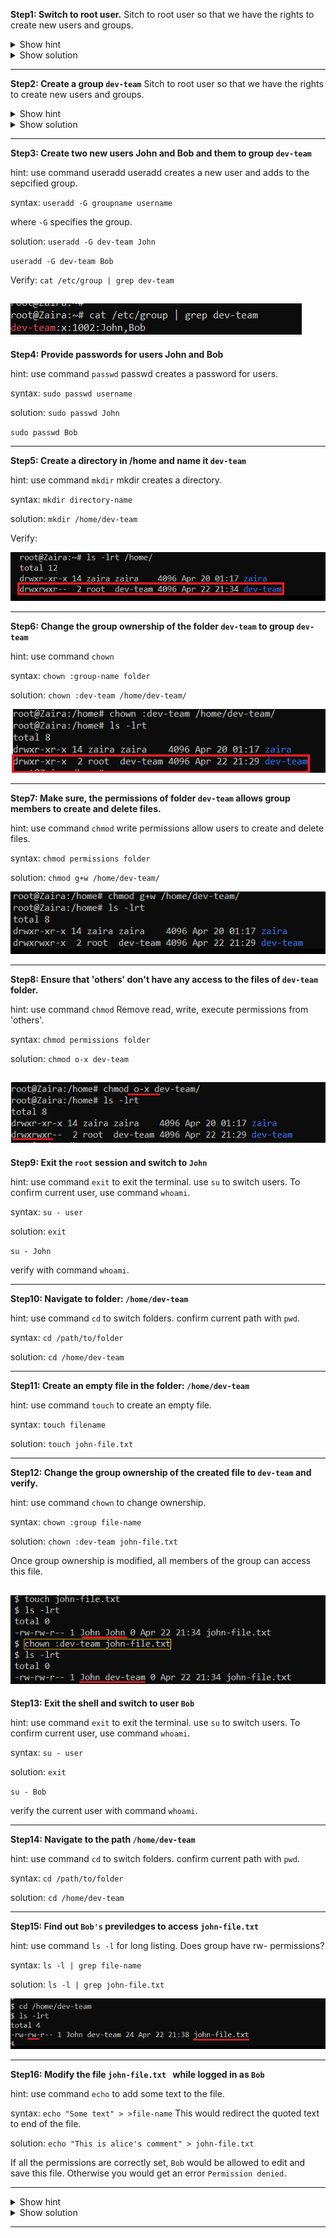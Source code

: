 **Step1: Switch to root user.**
Sitch to root user so that we have the rights to create new users and groups.

<details>
<summary> Show hint
</summary>

Use the `sudo` command with flag `i`.
If you have the root password, you can login using that as well.
If you do not have `root` access, use the commands with  appending`sudo`.
</details>

<details>
<summary> Show solution
</summary><br>

`sudo - i`

![img](img\step1.PNG)

</details>

--- 

**Step2: Create a group `dev-team`**
Sitch to root user so that we have the rights to create new users and groups.

<details>
<summary> Show hint
</summary><br>

Use the `groupadd` command.

Syntax: `groupadd group-name`

</details>

<details>
<summary> Show solution
</summary><br>


` groupadd dev-team`

</details>

--- 

**Step3: Create two new users John and Bob and them to group `dev-team`**

hint: use command useradd
useradd creates a new user and adds to the sepcified group.

syntax: `useradd -G groupname username`

where `-G` specifies the group.


solution:
`useradd -G dev-team John`

`useradd -G dev-team Bob`

Verify: `cat /etc/group | grep dev-team`

![img](img\step3.PNG)
--- 

**Step4:  Provide passwords for users John and Bob**

hint: use command `passwd`
passwd creates a password for users.

syntax: `sudo passwd username`


solution:
`sudo passwd John`

`sudo passwd Bob`

--- 

**Step5: Create a directory in /home and name it `dev-team`**

hint: use command `mkdir`
mkdir creates a directory.

syntax: `mkdir directory-name`


solution:
`mkdir /home/dev-team`

Verify:

![img](img\step5.PNG)

--- 


**Step6: Change the group ownership of the folder `dev-team`  to group `dev-team`**

hint: use command `chown`

syntax: `chown :group-name folder`


solution:
`chown :dev-team /home/dev-team/`

![img](img\step6.PNG)

--- 

**Step7: Make sure, the permissions of folder `dev-team` allows group members to create and delete files.**

hint: use command `chmod`
write permissions allow users to create and delete files.

syntax: `chmod permissions folder`


solution:
`chmod g+w /home/dev-team/`

![img](img\step7.PNG)


--- 


**Step8: Ensure that 'others' don't have any access to the files of `dev-team` folder.**

hint: use command `chmod`
Remove read, write, execute  permissions from 'others'.

syntax: `chmod permissions folder`


solution:
`chmod o-x dev-team `


![img](img\step8.PNG)
--- 

**Step9: Exit the `root` session and switch to `John`**

hint: use command `exit` to exit the terminal.
use `su` to switch users.
To confirm current user, use command `whoami`.

syntax: `su - user`


solution:
`exit`

`su - John `

verify with command `whoami`.

--- 


**Step10: Navigate to folder: `/home/dev-team`**

hint: use command `cd` to switch folders.
confirm current path with `pwd`.

syntax: `cd /path/to/folder`


solution:
`cd /home/dev-team`

--- 


**Step11: Create an empty file in the folder: `/home/dev-team`**

hint: use command `touch` to create an empty file.

syntax: `touch filename`


solution:
`touch john-file.txt`



--- 


**Step12:  Change the group ownership of the created file to `dev-team` and verify.**

hint: use command `chown` to change ownership.

syntax: `chown :group file-name`


solution:
`chown :dev-team john-file.txt`

Once group ownership is modified, all members of the group can access this file.

![img](img\step10.PNG)
--- 


**Step13:  Exit the shell and switch to user `Bob`**

hint: use command `exit` to exit the terminal.
use `su` to switch users.
To confirm current user, use command `whoami`.

syntax: `su - user`


solution:
`exit`

`su - Bob `

verify the current user with  command `whoami`.

--- 


**Step14: Navigate to the path `/home/dev-team`**

hint: use command `cd` to switch folders.
confirm current path with `pwd`.

syntax: `cd /path/to/folder`


solution:
`cd /home/dev-team`


--- 


**Step15: Find out `Bob's` previledges to access `john-file.txt `**

hint: use command `ls -l` for long listing.
Does group have rw- permissions?

syntax: `ls -l | grep file-name`


solution:
`ls -l | grep john-file.txt`


![img](img\step13.PNG)


--- 


**Step16: Modify the file `john-file.txt ` while logged in as `Bob`**

hint: use command `echo` to add some text to the file.


syntax: `echo "Some text" > >file-name`
This would redirect the quoted text to end of the file.

solution:
`echo "This is alice's comment" > john-file.txt`

If all the permissions are correctly set, `Bob` would be allowed to edit and save this file. Otherwise you would get an error `Permission denied`.

--- 













<details>
<summary> Show hint
</summary><br>
-- summary
</details>

<details>
<summary> Show solution
</summary><br>
--solution

</details>

--- 

